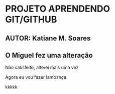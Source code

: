 # PROJETO APRENDENDO GIT/GITHUB

## AUTOR: Katiane M. Soares

## O Miguel fez uma alteração

Não satisfeito, alterei mais uma vez

Agora eu vou fazer lambança

kkkkk
